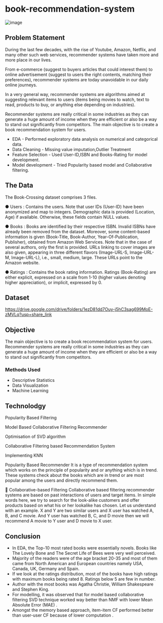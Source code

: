 # book-recommendation-system
![image](https://user-images.githubusercontent.com/98402439/204297885-c4c98387-f31e-4947-9711-3ff27e693344.png)


## Problem Statement
During the last few decades, with the rise of Youtube, Amazon, Netflix, and many other such web services, recommender systems have taken more and more place in our lives. 

From e-commerce (suggest to buyers articles that could interest them) to online advertisement (suggest to users the right contents, matching their preferences), recommender systems are today unavoidable in our daily online journeys.

In a very general way, recommender systems are algorithms aimed at suggesting relevant items to users (items being movies to watch, text to read, products to buy, or anything else depending on industries).

Recommender systems are really critical in some industries as they can generate a huge amount of income when they are efficient or also be a way to stand out significantly from competitors. The main objective is to create a book recommendation system for users.

* EDA - Performed exploratory data analysis on numerical and categorical data.
* Data Cleaning - Missing value imputation,Outlier Treatment
* Feature Selection - Used User-ID,ISBN and Books-Rating for model development.
* Model development - Tried Popularity based model and Collaborative filtering.


## The Data
The Book-Crossing dataset comprises 3 files.

● Users :
Contains the users. Note that user IDs (User-ID) have been anonymized and map to integers. Demographic data is provided (Location, Age) if available. Otherwise, these fields contain NULL values.

● Books :
Books are identified by their respective ISBN. Invalid ISBNs have already been removed from the dataset. Moreover, some content-based information is given (Book-Title, Book-Author, Year-Of-Publication, Publisher), obtained from Amazon Web Services. Note that in the case of several authors, only the first is provided. URLs linking to cover images are also given, appearing in three different flavors (Image-URL-S, Image-URL-M, Image-URL-L), i.e., small, medium, large. These URLs point to the Amazon website.

● Ratings :
Contains the book rating information. Ratings (Book-Rating) are either explicit, expressed on a scale from 1-10 (higher values denoting higher appreciation), or implicit, expressed by 0.

## Dataset
https://drive.google.com/drive/folders/1ezD81dd7Ouy-j5hC3sag699MoE-zMVLq?usp=share_link

## Objective
The main objective is to create a book recommendation system for users. Recommender systems are really critical in some industries as they can generate a huge amount of income when they are efficient or also be a way to stand out significantly from competitors.
### Methods Used
* Descriptive Statistics
* Data Visualization
* Machine Learning

## Technolodgy
Popularity Based Filtering

Model Based Collaborative Filtering Recommender

Optimisation of SVD algorithm

Collaborative Filtering based Recommendation System

Implementing KNN

Popularity Based Recommender
It is a type of recommendation system which works on the principle of popularity and or anything which is in trend. These systems check about the books which are in trend or are most popular among the users and directly recommend them.

📖 Collaborative-based Filtering
Collaborative based filtering recommender systems are based on past interactions of users and target items. In simple words here, we try to search for the look-alike customers and offer products based on what his or her lookalike has chosen. Let us understand with an example. X and Y are two similar users and X user has watched A, B, and C movie. And Y user has watched B, C, and D movie then we will recommend A movie to Y user and D movie to X user.

## Conclusion
* In EDA, the Top-10 most rated books were essentially novels. Books like The Lovely Bone and The Secret Life of Bees were very well perceived.
* Majority of the readers were of the age bracket 20-35 and most of them came from North American and European countries namely USA, Canada, UK, Germany and Spain.
* If we look at the ratings distribution, most of the books have high ratings with maximum books being rated 8. Ratings below 5 are few in number.
* Author with the most books was Agatha Christie, William Shakespeare and Stephen King.
* For modelling, it was observed that for model based collaborative filtering SVD technique worked way better than NMF with lower Mean Absolute Error (MAE) .
* Amongst the memory based approach, item-item CF performed better than user-user CF because of lower computation .
